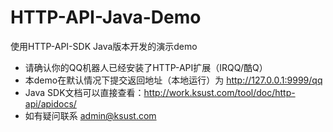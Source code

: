 # HTTP-API-Java-Demo
使用HTTP-API-SDK Java版本开发的演示demo
* 请确认你的QQ机器人已经安装了HTTP-API扩展（IRQQ/酷Q）
* 本demo在默认情况下提交返回地址（本地运行）为 http://127.0.0.1:9999/qq
* Java SDK文档可以直接查看：http://work.ksust.com/tool/doc/http-api/apidocs/
* 如有疑问联系 admin@ksust.com

